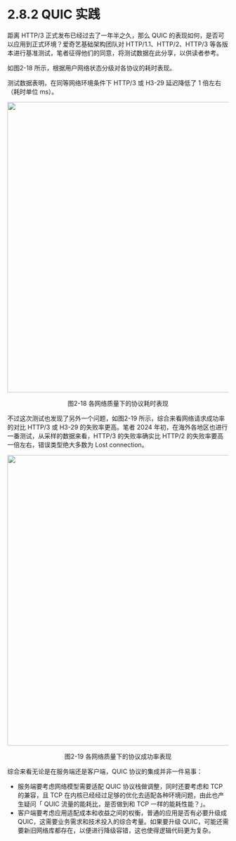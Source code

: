 # 2.8.2 QUIC 实践

距离 HTTP/3 正式发布已经过去了一年半之久，那么 QUIC 的表现如何，是否可以应用到正式环境？爱奇艺基础架构团队对 HTTP/1.1、HTTP/2、HTTP/3 等各版本进行基准测试，笔者征得他们的同意，将测试数据在此分享，以供读者参考。

如图2-18 所示，根据用户网络状态分级对各协议的耗时表现。

测试数据表明，在同等网络环境条件下 HTTP/3 或 H3-29 延迟降低了 1 倍左右（耗时单位 ms）。

<div  align="center">
	<img src="../assets/quic-1.png" width = "660"  align=center />
	<p>图2-18 各网络质量下的协议耗时表现</p>
</div>

不过这次测试也发现了另外一个问题，如图2-19 所示，综合来看网络请求成功率的对比 HTTP/3 或 H3-29 的失败率更高。笔者 2024 年初，在海外各地区也进行一番测试，从采样的数据来看，HTTP/3 的失败率确实比 HTTP/2 的失败率要高一倍左右，错误类型绝大多数为 Lost connection。

<div  align="center">
	<img src="../assets/quic-3.png" width = "660"  align=center />
	<p>图2-19 各网络质量下的协议成功率表现</p>
</div>

综合来看无论是在服务端还是客户端，QUIC 协议的集成并非一件易事：

- 服务端要考虑网络模型需要适配 QUIC 协议栈做调整，同时还要考虑和 TCP 的兼容，且 TCP 在内核已经经过足够的优化去适配各种环境问题，由此也产生疑问「 QUIC 流量的能耗比，是否做到和 TCP 一样的能耗性能？」。
- 客户端要考虑应用适配成本和收益之间的权衡，普通的应用是否有必要升级成 QUIC，这需要业务需求和技术投入的综合考量。如果要升级 QUIC，可能还需要新旧网络库都存在，以便进行降级容错，这也使得逻辑代码更为复杂。
